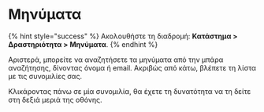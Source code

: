 # Μηνύματα

{% hint style="success" %}
Ακολουθήστε τη διαδρομή: **Κατάστημα > Δραστηριότητα > Μηνύματα**.
{% endhint %}

Αριστερά, μπορείτε να αναζητήσετε τα μηνύματα από την μπάρα αναζήτησης, δίνοντας όνομα ή email. Ακριβώς από κάτω, βλέπετε τη λίστα με τις συνομιλίες σας.&#x20;

Κλικάροντας πάνω σε μία συνομιλία, θα έχετε τη δυνατότητα να τη δείτε στη δεξιά μεριά της οθόνης.&#x20;
